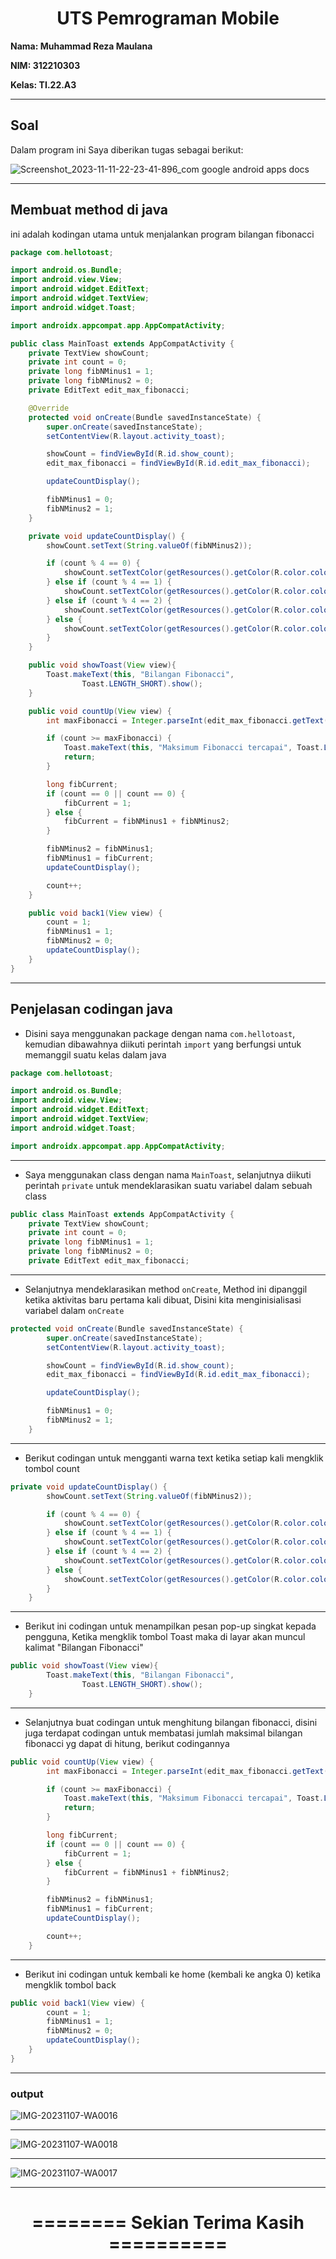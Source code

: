 <h1 align="center"><b>UTS Pemrograman Mobile</b></h1> 

**Nama: Muhammad Reza Maulana**

**NIM: 312210303**

**Kelas: TI.22.A3**

---

## Soal

Dalam program ini Saya diberikan tugas sebagai berikut:

![Screenshot_2023-11-11-22-23-41-896_com google android apps docs](https://github.com/rniarzz/UTS-PEMROGRAMAN-MOBILE/assets/115542704/fc81c6a6-c5a8-4255-b2dd-0b14df36472e)

---

## Membuat method di java

ini adalah kodingan utama untuk menjalankan program bilangan fibonacci

```java
package com.hellotoast;

import android.os.Bundle;
import android.view.View;
import android.widget.EditText;
import android.widget.TextView;
import android.widget.Toast;

import androidx.appcompat.app.AppCompatActivity;

public class MainToast extends AppCompatActivity {
    private TextView showCount;
    private int count = 0;
    private long fibNMinus1 = 1;
    private long fibNMinus2 = 0;
    private EditText edit_max_fibonacci;

    @Override
    protected void onCreate(Bundle savedInstanceState) {
        super.onCreate(savedInstanceState);
        setContentView(R.layout.activity_toast);

        showCount = findViewById(R.id.show_count);
        edit_max_fibonacci = findViewById(R.id.edit_max_fibonacci);

        updateCountDisplay();

        fibNMinus1 = 0;
        fibNMinus2 = 1;
    }

    private void updateCountDisplay() {
        showCount.setText(String.valueOf(fibNMinus2));

        if (count % 4 == 0) {
            showCount.setTextColor(getResources().getColor(R.color.colorPrimary));
        } else if (count % 4 == 1) {
            showCount.setTextColor(getResources().getColor(R.color.colorAccent));
        } else if (count % 4 == 2) {
            showCount.setTextColor(getResources().getColor(R.color.colorPrimary));
        } else {
            showCount.setTextColor(getResources().getColor(R.color.colorAccent));
        }
    }

    public void showToast(View view){
        Toast.makeText(this, "Bilangan Fibonacci",
                Toast.LENGTH_SHORT).show();
    }

    public void countUp(View view) {
        int maxFibonacci = Integer.parseInt(edit_max_fibonacci.getText().toString());

        if (count >= maxFibonacci) {
            Toast.makeText(this, "Maksimum Fibonacci tercapai", Toast.LENGTH_SHORT).show();
            return;
        }

        long fibCurrent;
        if (count == 0 || count == 0) {
            fibCurrent = 1;
        } else {
            fibCurrent = fibNMinus1 + fibNMinus2;
        }

        fibNMinus2 = fibNMinus1;
        fibNMinus1 = fibCurrent;
        updateCountDisplay();

        count++;
    }

    public void back1(View view) {
        count = 1;
        fibNMinus1 = 1;
        fibNMinus2 = 0;
        updateCountDisplay();
    }
}

```
---

## Penjelasan codingan java

- Disini saya menggunakan package dengan nama `com.hellotoast`, kemudian dibawahnya diikuti perintah `import` yang berfungsi untuk memanggil suatu kelas dalam java
```java
package com.hellotoast;

import android.os.Bundle;
import android.view.View;
import android.widget.EditText;
import android.widget.TextView;
import android.widget.Toast;

import androidx.appcompat.app.AppCompatActivity;
```
---
- Saya menggunakan class dengan nama `MainToast`, selanjutnya diikuti perintah `private` untuk mendeklarasikan suatu variabel dalam sebuah class
```java
public class MainToast extends AppCompatActivity {
    private TextView showCount;
    private int count = 0;
    private long fibNMinus1 = 1;
    private long fibNMinus2 = 0;
    private EditText edit_max_fibonacci;
```
---
- Selanjutnya mendeklarasikan method `onCreate`, Method ini dipanggil ketika aktivitas baru pertama kali dibuat, Disini kita menginisialisasi variabel dalam `onCreate`
```java
protected void onCreate(Bundle savedInstanceState) {
        super.onCreate(savedInstanceState);
        setContentView(R.layout.activity_toast);

        showCount = findViewById(R.id.show_count);
        edit_max_fibonacci = findViewById(R.id.edit_max_fibonacci);

        updateCountDisplay();

        fibNMinus1 = 0;
        fibNMinus2 = 1;
    }
```
---
- Berikut codingan untuk mengganti warna text ketika setiap kali mengklik tombol count
```java
private void updateCountDisplay() {
        showCount.setText(String.valueOf(fibNMinus2));

        if (count % 4 == 0) {
            showCount.setTextColor(getResources().getColor(R.color.colorPrimary));
        } else if (count % 4 == 1) {
            showCount.setTextColor(getResources().getColor(R.color.colorAccent));
        } else if (count % 4 == 2) {
            showCount.setTextColor(getResources().getColor(R.color.colorPrimary));
        } else {
            showCount.setTextColor(getResources().getColor(R.color.colorAccent));
        }
    }
```
---
- Berikut ini codingan untuk menampilkan pesan pop-up singkat kepada pengguna, Ketika mengklik tombol Toast maka di layar akan muncul kalimat "Bilangan Fibonacci"
```java
public void showToast(View view){
        Toast.makeText(this, "Bilangan Fibonacci",
                Toast.LENGTH_SHORT).show();
    }
```
---
- Selanjutnya buat codingan untuk menghitung bilangan fibonacci, disini juga terdapat codingan untuk membatasi jumlah maksimal bilangan fibonacci yg dapat di hitung, berikut codingannya
```java
public void countUp(View view) {
        int maxFibonacci = Integer.parseInt(edit_max_fibonacci.getText().toString());

        if (count >= maxFibonacci) {
            Toast.makeText(this, "Maksimum Fibonacci tercapai", Toast.LENGTH_SHORT).show();
            return;
        }

        long fibCurrent;
        if (count == 0 || count == 0) {
            fibCurrent = 1;
        } else {
            fibCurrent = fibNMinus1 + fibNMinus2;
        }

        fibNMinus2 = fibNMinus1;
        fibNMinus1 = fibCurrent;
        updateCountDisplay();

        count++;
    }
```
---
- Berikut ini codingan untuk kembali ke home (kembali ke angka 0) ketika mengklik tombol back
```java
public void back1(View view) {
        count = 1;
        fibNMinus1 = 1;
        fibNMinus2 = 0;
        updateCountDisplay();
    }
}
```
---
### output

![IMG-20231107-WA0016](https://github.com/MuhammadReza1234/UTS-Pemrograman-Mobile/assets/115516607/22fb360a-ec97-4c8e-9f64-f86a9663a34c)

---

![IMG-20231107-WA0018](https://github.com/MuhammadReza1234/UTS-Pemrograman-Mobile/assets/115516607/b7a26eb3-096a-45f3-89cb-848c08f7e0f2)

---

![IMG-20231107-WA0017](https://github.com/MuhammadReza1234/UTS-Pemrograman-Mobile/assets/115516607/63c02e1e-c73e-4f17-8049-64a79ee042d8)

---

<h1 <p align="center"><b>======== Sekian Terima Kasih ==========</b></p></h1>
